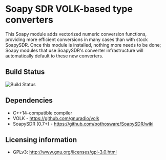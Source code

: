 # Soapy SDR VOLK-based type converters

This Soapy module adds vectorized numeric conversion functions, providing more efficient conversions
in many cases than with stock SoapySDR. Once this module is installed, nothing more needs to be done;
Soapy modules that use SoapySDR's converter infrastructure will automatically default to these new
converters.

## Build Status

![Build Status](https://github.com/pothosware/SoapyVOLKConverters/actions/workflows/ci.yml/badge.svg)

## Dependencies

* C++14-compatible compiler
* VOLK - https://github.com/gnuradio/volk
* SoapySDR (0.7+) - https://github.com/pothosware/SoapySDR/wiki

## Licensing information

* GPLv3: http://www.gnu.org/licenses/gpl-3.0.html